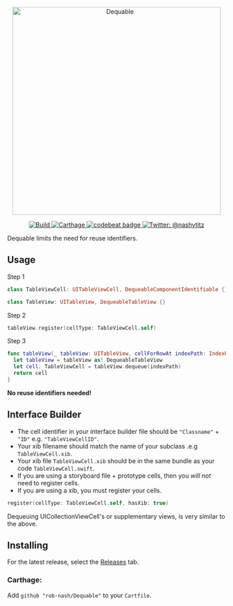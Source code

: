 <p align="center">
    <img src="Logo.png" width="480" max-width="90%" alt="Dequable" />
</p>

<p align="center">
    <a href="https://travis-ci.org/rob-nash/Dequable">
        <img src="https://travis-ci.org/rob-nash/Dequable.svg?branch=master" alt="Build" />
    </a>
    <a href="https://img.shields.io/badge/carthage-compatible-brightgreen.svg">
        <img src="https://img.shields.io/badge/carthage-compatible-brightgreen.svg" alt="Carthage"/>
    </a>
    <a href="https://codebeat.co/projects/github-com-rob-nash-dequable-master">
      <img alt="codebeat badge" src="https://codebeat.co/badges/e5078705-a2be-443b-b60f-1b61b2565758" />
    </a>
    <a href="https://twitter.com/nashytitz">
        <img src="https://img.shields.io/badge/contact-@nashytitz-blue.svg?style=flat" alt="Twitter: @nashytitz" />
    </a>
</p>

Dequable limits the need for reuse identifiers.

## Usage

Step 1

```swift
class TableViewCell: UITableViewCell, DequeableComponentIdentifiable {}

class TableView: UITableView, DequeableTableView {}
```

Step 2

```swift
tableView.register(cellType: TableViewCell.self)
```

Step 3

```swift
func tableView(_ tableView: UITableView, cellForRowAt indexPath: IndexPath) -> UITableViewCell {
  let tableView = tableView as! DequeableTableView
  let cell: TableViewCell = tableView.dequeue(indexPath)
  return cell
}
```

**No reuse identifiers needed!**

## Interface Builder

* The cell identifier in your interface builder file should be `"Classname"` + `"ID"` e.g. `"TableViewCellID"`.
* Your xib filename should match the name of your subclass .e.g `TableViewCell.xib`.
* Your xib file `TableViewCell.xib` should be in the same bundle as your code `TableViewCell.swift`.
* If you are using a storyboard file + prototype cells, then you *will not* need to register cells.
* If you are using a xib, you must register your cells.

```swift
register(cellType: TableViewCell.self, hasXib: true)
```

Dequeuing UICollectionViewCell's or supplementary views, is very similar to the above.

## Installing

For the latest release, select the [Releases](https://github.com/rob-nash/Dequable/releases) tab.

### Carthage:

Add `github "rob-nash/Dequable"` to your `Cartfile`.
